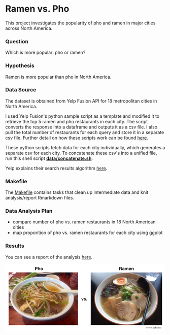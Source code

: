 # Ramen vs. Pho

This project investigates the popularity of pho and ramen in major cities across North America.

### Question

Which is more popular: pho or ramen? 

### Hypothesis 

Ramen is more popular than pho in North America. 


### Data Source

The dataset is obtained from Yelp Fusion API for 18 metropolitan cities in North America. 

I used Yelp Fusion's python sample script as a template and modified it to retrieve the top 5 ramen and pho restaurants in each city. The script converts the response into a dataframe and outputs it as a csv file. I also pull the total number of restaurants for each query and store it in a separate csv file. Further detail on how these scripts work can be found [here](src/yelp_fusion/README.md).

These python scripts fetch data for each city individually, which generates a separate csv for each city. To concatenate these csv's into a unified file, run this shell script [**data/concatenate.sh**](data/concatenate.sh). 

Yelp explains their search results algorithm [here](https://www.yelp-support.com/article/How-does-Yelp-decide-which-reviews-to-feature-in-search-results?l=en_US).


### Makefile

The [Makefile](Makefile) contains tasks that clean up intermediate data and knit analysis/report Rmarkdown files. 

### Data Analysis Plan 

- compare number of pho vs. ramen restaurants in 18 North American cities 
- map proporition of pho vs. ramen restaurants for each city using ggplot


### Results

You can see a report of the analysis [here](doc/report.md).

![](data/battle-of-pho-vs-ramen.png)
